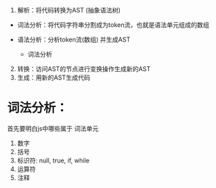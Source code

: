 1. 解析：将代码转换为AST (抽象语法树)
  - 词法分析：将代码字符串分割成为token流，也就是语法单元组成的数组
  - 语法分析：分析token流(数组) 并生成AST
    
    - 词法分析
2. 转换：访问AST的节点进行变换操作生成新的AST
3. 生成：用新的AST生成代码

# 词法分析：
  首先要明白js中哪些属于 词法单元

  1. 数字
  2. 括号
  3. 标识符: null, true, if, while
  4. 运算符
  5. 注释